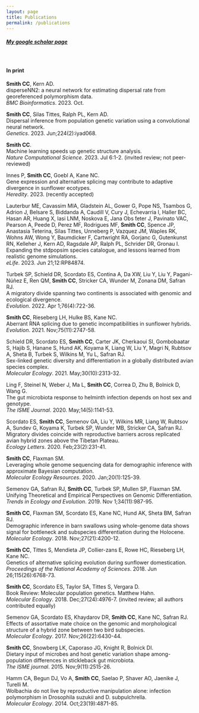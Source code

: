 ```yaml
---
layout: page
title: Publications
permalink: /publications
---
```


##### [My google scholar page](https://scholar.google.com/citations?user=ZHHGVn8AAAAJ&hl=en)
&nbsp;
&nbsp;


#### In print
**Smith CC**, Kern AD.\
disperseNN2: a neural network for estimating dispersal rate from georeferenced polymorphism data.\
*BMC Bioinformatics*. 2023. Oct.

**Smith CC**, Silas Tittes, Ralph PL, Kern AD.\
Dispersal inference from population genetic variation using a convolutional neural network.\
*Genetics*. 2023. Jun;224(2):iyad068.

**Smith CC**.\
Machine learning speeds up genetic structure analysis.\
*Nature Computational Science*. 2023. Jul 6:1-2. (invited review; not peer-reviewed)

Innes P, **Smith CC**, Goebl A, Kane NC.\
Gene expression and alternative splicing may contribute to adaptive divergence in sunflower ecotypes.\
*Heredity*. 2023. (recently accepted)

Lauterbur ME, Cavassim MIA, Gladstein AL, Gower G, Pope NS, Tsambos G, Adrion J, Belsare S, Biddanda A, Caudill V, Cury J, Echevarria I, Haller BC, Hasan AR, Huang X, Iasi LNM, Noskova E, Jana Obs ̆teter J, Pavinato VAC, Pearson A, Peede D, Perez MF, Rodrigues MF, **Smith CC**, Spence JP, Anastasia Teterina, Silas Tittes, Unneberg P, Vazquez JM, Waples RK, Wohns AW, Wong Y, Baumdicker F, Cartwright RA, Gorjanc G, Gutenkunst RN, Kelleher J, Kern AD, Ragsdale AP, Ralph PL, Schrider DR, Gronau I.\
Expanding the stdpopsim species catalogue, and lessons learned from realistic genome simulations.\
*eLife*. 2023. Jun 21;12:RP84874.

Turbek SP, Schield DR, Scordato ES, Contina A, Da XW, Liu Y, Liu Y, Pagani-Núñez E, Ren QM, **Smith CC**, Stricker CA, Wunder M, Zonana DM, Safran RJ.\
A migratory divide spanning two continents is associated with genomic and ecological divergence.\
*Evolution*. 2022. Apr 1;76(4):722-36.

**Smith CC**, Rieseberg LH, Hulke BS, Kane NC.\
Aberrant RNA splicing due to genetic incompatibilities in sunflower hybrids.\
*Evolution*. 2021. Nov;75(11):2747-58.

Schield DR, Scordato ES, **Smith CC**, Carter JK, Cherkaoui SI, Gombobaatar S, Hajib S, Hanane S, Hund AK, Koyama K, Liang W, Liu Y, Magri N, Rubtsov A, Sheta B, Turbek S, Wilkins M, Yu L, Safran RJ.\
Sex-linked genetic diversity and differentiation in a globally distributed avian species complex.\
*Molecular Ecology*. 2021. May;30(10):2313-32.

Ling F, Steinel N, Weber J, Ma L, **Smith CC**, Correa D, Zhu B, Bolnick D, Wang G.\
The gut microbiota response to helminth infection depends on host sex and genotype.\
*The ISME Journal*. 2020. May;14(5):1141-53.

Scordato ES, **Smith CC**, Semenov GA, Liu Y, Wilkins MR, Liang W, Rubtsov A, Sundev G, Koyama K, Turbek SP, Wunder MB, Stricker CA, Safran RJ.\
Migratory divides coincide with reproductive barriers across replicated avian hybrid zones above the Tibetan Plateau.\
*Ecology Letters*. 2020. Feb;23(2):231-41.

**Smith CC**, Flaxman SM.\
Leveraging whole genome sequencing data for demographic inference with approximate Bayesian computation.\
*Molecular Ecology Resources*. 2020. Jan;20(1):125-39.

Semenov GA, Safran RJ, **Smith CC**, Turbek SP, Mullen SP, Flaxman SM.\
Unifying Theoretical and Empirical Perspectives on Genomic Differentiation.\
*Trends in Ecology and Evolution*. 2019. Nov 1;34(11):987-95.

**Smith CC**, Flaxman SM, Scordato ES, Kane NC, Hund AK, Sheta BM, Safran RJ.\
Demographic inference in barn swallows using whole-genome data shows signal for bottleneck and subspecies differentiation during the Holocene.\
*Molecular Ecology*. 2018. Nov;27(21):4200-12.

**Smith CC**, Tittes S, Mendieta JP, Collier-zans E, Rowe HC, Rieseberg LH, Kane NC.\
Genetics of alternative splicing evolution during sunflower domestication.\
*Proceedings of the National Academy of Sciences*. 2018. Jun 26;115(26):6768-73.

**Smith CC**, Scordato ES, Taylor SA, Tittes S, Vergara D.\
Book Review: Molecular population genetics. Matthew Hahn.\
*Molecular Ecology*. 2018. Dec;27(24):4976-7. (invited review; all authors contributed equally)

Semenov GA, Scordato ES, Khaydarov DR, **Smith CC**, Kane NC, Safran RJ.\
Effects of assortative mate choice on the genomic and morphological structure of a hybrid zone between two bird subspecies.\
*Molecular Ecology*. 2017. Nov;26(22):6430-44.

**Smith CC**, Snowberg LK, Caporaso JG, Knight R, Bolnick DI.\
Dietary input of microbes and host genetic variation shape among-population differences in stickleback gut microbiota.\
*The ISME journal*. 2015. Nov;9(11):2515-26.

Hamm CA, Begun DJ, Vo A, **Smith CC**, Saelao P, Shaver AO, Jaenike J, Turelli M.\
Wolbachia do not live by reproductive manipulation alone: infection polymorphism in Drosophila suzukii and D. subpulchrella.\
*Molecular Ecology*. 2014. Oct;23(19):4871-85.

